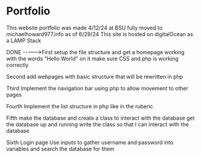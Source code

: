 # Portfolio
 This website portfolio was made 4/12/24 at BSU
 fully moved to michaelhoward977.info as of 6/29/24
 This site is hosted on digitalOcean as a LAMP Stack

DONE ----->First setup the file structure and get a homepage working with the words "Hello World" on it
  make sure CSS and php is working correctly

Second add webpages with basic structure that will be rewritten in php

Third  Implement the navigation bar using php to allow movement to other pages

Fourth  Implement the list structure in php like in the ruberic

Fifth  make the database and create a class to interact with the database
      get the database up and running
      write the class so that I can interact with the database

Sixth  Login page    Use inputs to gather username and password into variables and search the database for them
